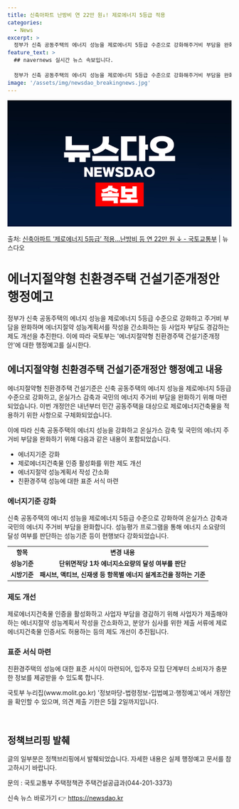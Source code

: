```yaml
---
title: 신축아파트 난방비 연 22만 원↓! 제로에너지 5등급 적용
categories:
  - News
excerpt: >
  정부가 신축 공동주택의 에너지 성능을 제로에너지 5등급 수준으로 강화해주거비 부담을 완화하고 에너지절약 성능…
feature_text: >
  ## navernews 실시간 뉴스 속보입니다.

  정부가 신축 공동주택의 에너지 성능을 제로에너지 5등급 수준으로 강화해주거비 부담을 완화하고 에너지절약 성능…
image: '/assets/img/newsdao_breakingnews.jpg'
---
```


![뉴스다오 속보](/assets/img/newsdao_breakingnews.jpg)

<p>출처: <a href="https://newsdao.kr/3567" rel="dofollow">신축아파트 ‘제로에너지 5등급’ 적용…난방비 등 연 22만 원 ↓ - 국토교통부</a> | 뉴스다오</p>

<h1>에너지절약형 친환경주택 건설기준개정안 행정예고</h1>

<p data-ke-size="size16">정부가 신축 공동주택의 에너지 성능을 제로에너지 5등급 수준으로 강화하고 주거비 부담을 완화하며 에너지절약 성능계획서를 작성을 간소화하는 등 사업자 부담도 경감하는 제도 개선을 추진한다. 이에 따라 국토부는 '에너지절약형 친환경주택 건설기준개정안'에 대한 행정예고를 실시한다.</p>

<h2 data-ke-size="size26">에너지절약형 친환경주택 건설기준개정안 행정예고 내용</h2>

<p data-ke-size="size16">에너지절약형 친환경주택 건설기준은 신축 공동주택의 에너지 성능을 제로에너지 5등급 수준으로 강화하고, 온실가스 감축과 국민의 에너지 주거비 부담을 완화하기 위해 마련되었습니다. 이번 개정안은 내년부터 민간 공동주택을 대상으로 제로에너지건축물을 적용하기 위한 사항으로 구체화되었습니다.</p>

<p data-ke-size="size16">이에 따라 신축 공동주택의 에너지 성능을 강화하고 온실가스 감축 및 국민의 에너지 주거비 부담을 완화하기 위해 다음과 같은 내용이 포함되었습니다.</p>

<ul>
<li>에너지기준 강화</li>
<li>제로에너지건축물 인증 활성화를 위한 제도 개선</li>
<li>에너지절약 성능계획서 작성 간소화</li>
<li>친환경주택 성능에 대한 표준 서식 마련</li>
</ul>

<h3 data-ke-size="size24">에너지기준 강화</h3>

<p data-ke-size="size16">신축 공동주택의 에너지 성능을 제로에너지 5등급 수준으로 강화하여 온실가스 감축과 국민의 에너지 주거비 부담을 완화합니다. 성능평가 프로그램을 통해 에너지 소요량의 달성 여부를 판단하는 성능기준 등이 현행보다 강화되었습니다.</p>

<table>
<tbody>
<tr>
<td style="text-align: center; height: 17px;"><b>항목</b></td>
<td style="text-align: center; height: 17px;"><b>변경 내용</b></td>
</tr>
<tr>
<td style="text-align: center; height: 17px;"><b>성능기준</b></td>
<td style="text-align: center; height: 17px;"><b>단위면적당 1차 에너지소요량의 달성 여부를 판단</b></td>
</tr>
<tr>
<td style="text-align: center; height: 17px;"><b>시방기준</b></td>
<td style="text-align: center; height: 17px;"><b>패시브, 액티브, 신재생 등 항목별 에너지 설계조건을 정하는 기준</b></td>
</tr>
</tbody>
</table>

<h3 data-ke-size="size24">제도 개선</h3>

<p data-ke-size="size16">제로에너지건축물 인증을 활성화하고 사업자 부담을 경감하기 위해 사업자가 제출해야 하는 에너지절약 성능계획서 작성을 간소화하고, 분양가 심사를 위한 제출 서류에 제로에너지건축물 인증서도 허용하는 등의 제도 개선이 추진됩니다.</p>

<h3 data-ke-size="size24">표준 서식 마련</h3>

<p data-ke-size="size16">친환경주택의 성능에 대한 표준 서식이 마련되어, 입주자 모집 단계부터 소비자가 충분한 정보를 제공받을 수 있도록 합니다.</p>

<p data-ke-size="size16">국토부 누리집(www.molit.go.kr) '정보마당-법령정보-입법예고·행정예고'에서 개정안을 확인할 수 있으며, 의견 제출 기한은 5월 2일까지입니다. </p>

<p data-ke-size="size16">&nbsp;</p>

<h2 data-ke-size="size26">정책브리핑 발췌</h2>

<p data-ke-size="size16">글의 일부분은 정책브리핑에서 발췌되었습니다. 자세한 내용은 실제 행정예고 문서를 참고하시기 바랍니다.</p>
<p data-ke-size="size16">문의 : 국토교통부 주택정책관 주택건설공급과(044-201-3373)</p> 

신속 뉴스 바로가기 👉 <a href="https://newsdao.kr" rel="dofollow">https://newsdao.kr</a>


